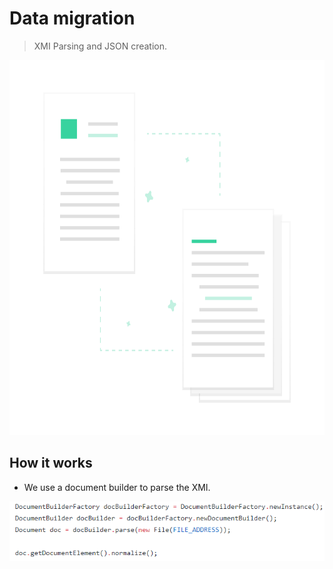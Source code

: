 # Data migration
> XMI Parsing and JSON creation.

<p align="center">
  <img src="../source/undraw_transfer_files_6tns.png" alt="UsageImage" width="700" height="600"/>
</p>

## How it works
- We use a document builder to parse the XMI.

![XMIParsing](../source/xmireading01.png)
